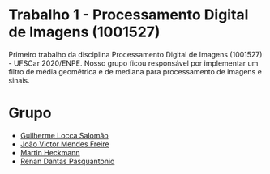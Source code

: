 # Trabalho 1 - Processamento Digital de Imagens (1001527)
Primeiro trabalho da disciplina Processamento Digital de Imagens (1001527) - UFSCar 2020/ENPE. Nosso grupo ficou responsável por implementar um filtro de média geométrica e de mediana para processamento de imagens e sinais.

# Grupo
- [Guilherme Locca Salomão](https://github.com/Caotichazard)
- [João Victor Mendes Freire](https://github.com/joaovicmendes)
- [Martin Heckmann](https://github.com/heckmartin)
- [Renan Dantas Pasquantonio](https://github.com/renandantasp)
